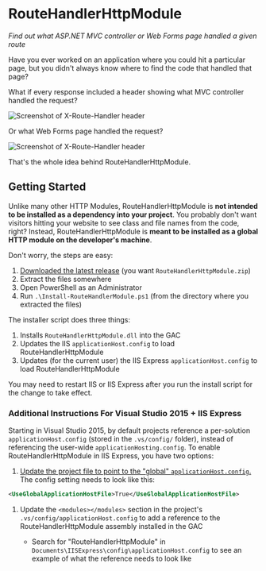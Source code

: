 # RouteHandlerHttpModule

*Find out what ASP.NET MVC controller or Web Forms page handled a given route*

Have you ever worked on an application where you could hit a particular page,
but you didn't always know where to find the code that handled that page?

What if every response included a header showing what MVC controller handled
the request?

![Screenshot of X-Route-Handler header](https://cloud.githubusercontent.com/assets/979677/12868716/33ff7898-ccda-11e5-9abe-081ce62c50ba.PNG)

Or what Web Forms page handled the request?

![Screenshot of X-Route-Handler header](https://cloud.githubusercontent.com/assets/979677/12868717/3ee9153e-ccda-11e5-824f-0b8623be4c35.png)

That's the whole idea behind RouteHandlerHttpModule.

## Getting Started

Unlike many other HTTP Modules, RouteHandlerHttpModule is __not intended to be
installed as a dependency into your project__.  You probably don't want
visitors hitting your website to see class and file names from the code, right?
Instead, RouteHandlerHttpModule is __meant to be installed as a global HTTP
module on the developer's machine__.

Don't worry, the steps are easy:

1. [Downloaded the latest
   release](https://github.com/mkropat/RouteHandlerHttpModule/releases/latest)
   (you want `RouteHandlerHttpModule.zip`)
1. Extract the files somewhere
1. Open PowerShell as an Administrator
1. Run `.\Install-RouteHandlerModule.ps1` (from the directory where you
   extracted the files)

The installer script does three things:

1. Installs `RouteHandlerHttpModule.dll` into the GAC
1. Updates the IIS `applicationHost.config` to load RouteHandlerHttpModule
1. Updates (for the current user) the IIS Express `applicationHost.config` to
   load RouteHandlerHttpModule

You may need to restart IIS or IIS Express after you run the install script for
the change to take effect.

### Additional Instructions For Visual Studio 2015 + IIS Express

Starting in Visual Studio 2015, by default projects reference a per-solution
`applicationHost.config` (stored in the `.vs/config/` folder), instead of
referencing the user-wide `applicationHosting.config`.  To enable
RouteHandlerHttpModule in IIS Express, you have two options:

1. [Update the project file to point to the "global"
   `applicationHost.config`.](http://stackoverflow.com/questions/31574063/visual-studio-2015-change-template-for-new-applicationhost-config)
   The config setting needs to look like this:

  ```xml
  <UseGlobalApplicationHostFile>True</UseGlobalApplicationHostFile>
  ```

1. Update the `<modules></modules>` section in the project's
   `.vs/config/applicationHost.config` to add a reference to
   the RouteHandlerHttpModule assembly installed in the GAC

   - Search for "RouteHandlerHttpModule" in
     `Documents\IISExpress\config\applicationHost.config` to see an example of
     what the reference needs to look like

